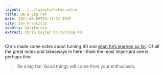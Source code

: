 ```yaml
---
layout: ../../layouts/notes.astro
title: Be a Big Fan
date: 2021-06-05T03:13:22.358Z
city: San Francisco
country: California
extract: Chris Coyier on turning 40.
---
```


Chris made some notes about turning 40 and [what he’s learned so far](https://chriscoyier.net/2021/06/04/40-for-40/). Of all the great notes and takeaways in here I think the most important one is perhaps this:

> Be a big fan. Good things will come from your enthusiasm.
